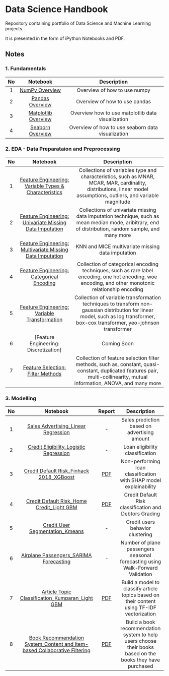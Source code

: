 # **Data Science Handbook**
Repository containing portfolio of Data Science and Machine Learning projects. 

It is presented in the form of iPython Notebooks and PDF.

## **Notes**

### 1. Fundamentals
| No | Notebook | Description |
|:---:|:---:|:---:|
| 1 | [NumPy Overview](https://colab.research.google.com/drive/1YRWMpcxp5iU-Mb0wYRuLc2D2VOxQMl2X?usp=sharing) | Overview of how to use numpy |
| 2 | [Pandas Overview](https://colab.research.google.com/drive/1HPGrvVt8_PKE5EULP5QfzFPwKJUQaHnl?usp=sharing) | Overview of how to use pandas |
| 3 | [Matplotlib Overview](https://colab.research.google.com/drive/1b9uwlxBeYkqujx9HvmXrC94AmbUaNGuJ?usp=sharing) | Overview how to use matplotlib data visualization|
| 4 | [Seaborn Overview](https://colab.research.google.com/drive/16b9piRc-L8xl9LAbnVqQEyEWJFz2nK0M?usp=sharing) | Overview of how to use seaborn data visualization |

### 2. EDA - Data Preparataion and Preprocessing
| No | Notebook | Description |
|:---:|:---:|:---:|
| 1 | [Feature Engineering: Variable Types & Characteristics](https://colab.research.google.com/drive/1EvJm2lAtO4y2HWjYaTjGBgCj5SnZpJ-E?usp=sharing) | Collections of variables type and characteristics, such as MNAR, MCAR, MAR, cardinality, distributions, linear model assumptions, outliers, and variable magnitude |
| 2 | [Feature Engineering: Univariate Missing Data Imputation](https://colab.research.google.com/drive/1IY3DdzPE5rlJWBfrxkBwGCH_TfrVOzxo?usp=sharing) | Collections of univariate missing data imputation technique, such as mean median mode, aribitrary, end of distribution, random sample, and many more |
| 3 | [Feature Engineering: Multivariate Missing Data Imputation](https://colab.research.google.com/drive/13P_R6Bn5n38vbxjSbXeQGef1xe_14jz1?usp=sharing) | KNN and MICE multivariate missing data imputation |
| 4 | [Feature Engineering: Categorical Encoding](https://colab.research.google.com/drive/1xWjH3ZsfDdefdygz6lwL8luK0MeyTTtL?usp=sharing) | Collection of categorical encoding techniques, such as rare label encoding, one hot encoding, woe encoding, and other monotonic relationship encoding |
| 5 | [Feature Engineering: Variable Transformation](https://colab.research.google.com/drive/13v0lvNMU9kU-5IzyvYo1XKXERIQmKCEB?usp=sharing) | Collection of variable transformation techniques to transform non-gaussian distribution for linear model, such as log transformer, box-cox transformer, yeo-johnson transformer |
| 6 | [Feature Engineering: Discretization] | Coming Soon |
| 7 | [Feature Selection: Filter Methods](https://colab.research.google.com/drive/1x-jmUbMIcQSXA4TUu1E2musdy9rf669t?usp=sharing) | Collection of feature selection filter methods, such as, constant, quasi-constant, duplicated features pair, multi-collinearity, mutual information, ANOVA, and many more |


### 3. Modelling
| No | Notebook | Report | Description |
|:---:|:---:|:---:|:---:|
| 1 | [Sales Advertising_Linear Regression](https://colab.research.google.com/drive/1NXfY9ZrG4B0MeOeiOS2lSR1M3kU_Tdgi?usp=sharing) | - | Sales prediction based on advertising amount |
| 2 | [Credit Eligibility_Logistic Regression](https://colab.research.google.com/drive/1z7IEkjy3LA3CBiANwMkNcZFKOKTPh2Rr?usp=sharing) | - | Loan eligibility classification |
| 3 | [Credit Default Risk_Finhack 2018_XGBoost](https://colab.research.google.com/drive/1SvDAp7kGt6bQhZEDkZ2fs5LCr0NY8KR-?usp=sharing) | [PDF](https://drive.google.com/file/d/1_0RFirKnMPwmKbVvZRUi3P-os1XA0uz8/view?usp=sharing) |Non-performing loan classification with SHAP model explainability|
| 4 | [Credit Default Risk_Home Credit_Light GBM](https://drive.google.com/file/d/1MYM8XTz-SFDcz27IkZlyuS7wOJ980g1R/view?usp=sharing) | [PDF](https://drive.google.com/file/d/1aU826Opix76xGCgEUkqe7myB2cGGaWSm/view?usp=sharing) |Credit Default Risk classification and Debtors Grading|
| 5 | [Credit User Segmentation_Kmeans](https://colab.research.google.com/drive/1asEq0etXoQUO5Y6J1Jvbktib3Hcus4xN?usp=sharing) | - | Credit users behavior clustering |
| 6 | [Airplane Passengers_SARIMA Forecasting](https://drive.google.com/file/d/1hl33KG6d7VRllXVqJCOe1m1wTo049I2v/view?usp=sharing) | - | Number of plane passengers seasonal forecasting using Walk-Forward Validation|
| 7 | [Article Topic Classification_Kumparan_Light GBM](https://drive.google.com/file/d/1ybXWQpMZVKzLur2fqz35h9Ta7gtyU9kz/view?usp=sharing) | [PDF](https://drive.google.com/file/d/1gYbTRkt3xad5pGgHwz0p4Q4ToFOcoW_l/view?usp=sharing) | Build a model to classify article topics based on their content using TF-IDF vectorization|
| 8 | [Book Recommendation System_Content and Item-based Collaborative Filtering](https://colab.research.google.com/drive/11qaT_C3FFN3symuzyTYOE48Cq50BNC_d?usp=sharing) | [PDF](https://drive.google.com/file/d/1gsjt_2edyhbof2Lh6h093KeVp0RP-np_/view?usp=sharing) | Build a book recommendation system to help users choose their books based on the books they have purchased|




